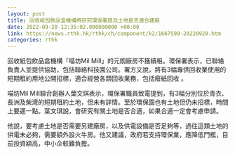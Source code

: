 ```yaml
---
layout: post
title: 回收紙包飲品盒機構將研究環保署提及土地是否適合建廠
date: 2022-09-20 12:35:02.000000000 +08:00
link: https://news.rthk.hk/rthk/ch/component/k2/1667599-20220920.htm
categories: rthk
---
```


回收紙包飲品盒機構「喵坊Mil Mill」的元朗廠房不獲續租。環保署表示，已聯絡負責人並提供協助，包括聯絡科技園公司。署方又說，將有3幅專供回收業使用的短期租約用地公開招標，適合經營各類回收業務，包括廢紙回收 。

喵坊Mil Mill聯合創辦人葉文琪表示，環保署職員致電提到，有3幅分別位於青衣、 長洲及柴灣的短期租約土地，但未有詳情。至於環保園也有土地但仍未招標，時間上要遲一點。葉文琪說，會研究有關土地是否合適，如果合適一定會考慮申請。

他說，要考慮土地是否需要另建廠房，以及供電設備是否足夠等，過往這類土地的供電未必夠，需要額外設火牛房。他又建議，政府若支持環保業，應降低門檻，目前投資額高，中小企較難負擔。
